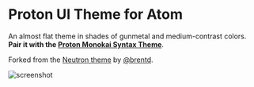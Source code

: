 # Proton UI Theme for Atom

An almost flat theme in shades of gunmetal and medium-contrast colors. **Pair it with the [Proton Monokai Syntax Theme](http://atom.io/packages/proton-monokai)**.

Forked from the [Neutron theme](https://github.com/brentd/neutron-ui) by [@brentd](https://github.com/brentd/).

![screenshot](http://cl.ly/image/323M2z0Y1b3f/Image%202014-05-29%20at%208.41.23%20AM.png)
